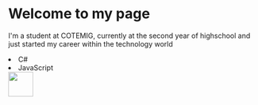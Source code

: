 # Welcome to my page

 I'm a student at COTEMIG, currently at the second year of highschool and just started my career within the technology world
 
  <div>
   <li>C#
   <li> JavaScript
   </div>
   
 <div>
   <img height='50em' src='https://cdn.worldvectorlogo.com/logos/c#.svg'>
   
   
